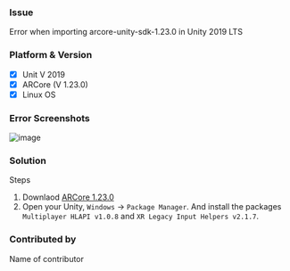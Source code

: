 ### Issue

Error when importing arcore-unity-sdk-1.23.0 in Unity 2019 LTS

### Platform & Version

- [X] Unit V 2019
- [X] ARCore (V 1.23.0)
- [X] Linux OS

### Error Screenshots
![image](https://user-images.githubusercontent.com/43271546/110142804-8fa33300-7dfc-11eb-9a7b-5e0e05a19f00.png)

### Solution

Steps
         
1. Downlaod [ARCore 1.23.0](https://github.com/google-ar/arcore-unity-sdk/releases)
2. Open your Unity, `Windows` -> `Package Manager`. And install the packages `Multiplayer HLAPI v1.0.8` and `XR Legacy Input Helpers v2.1.7`.
                         

### Contributed by

Name of contributor
